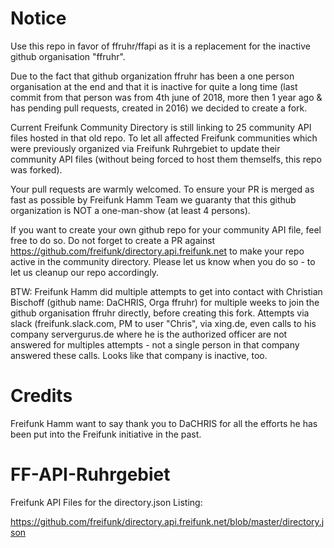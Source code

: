 # Notice
Use this repo in favor of ffruhr/ffapi as it is a replacement for the inactive github organisation "ffruhr".

Due to the fact that github organization ffruhr has been a one person organisation at the end and that it is inactive for quite a long time (last commit from that person was from 4th june of 2018, more then 1 year ago & has pending pull requests, created in 2016) we decided to create a fork.

Current Freifunk Community Directory is still linking to 25 community API files hosted in that old repo.
To let all affected Freifunk communities which were previously organized via Freifunk Ruhrgebiet to update their community API files (without being forced to host them themselfs, this repo was forked). 

Your pull requests are warmly welcomed. 
To ensure your PR is merged as fast as possible by Freifunk Hamm Team we guaranty that this github organization is NOT a one-man-show (at least 4 persons).

If you want to create your own github repo for your community API file, feel free to do so. Do not forget to create a PR against
https://github.com/freifunk/directory.api.freifunk.net to make your repo active in the community directory. Please let us know when you do so - to let us cleanup our repo accordingly.

BTW:
Freifunk Hamm did multiple attempts to get into contact with Christian Bischoff (github name: DaCHRIS, Orga ffruhr) for multiple weeks to join the github organisation ffruhr directly, before creating this fork. Attempts via slack (freifunk.slack.com, PM to user "Chris", via xing.de, even calls to his company servergurus.de where he is the authorized officer are not answered for multiples attempts - not a single person in that company answered these calls. Looks like that company is inactive, too.

# Credits
Freifunk Hamm want to say thank you to DaCHRIS for all the efforts he has been put into the Freifunk initiative in the past.


# FF-API-Ruhrgebiet

Freifunk API Files for the directory.json Listing: 

https://github.com/freifunk/directory.api.freifunk.net/blob/master/directory.json

